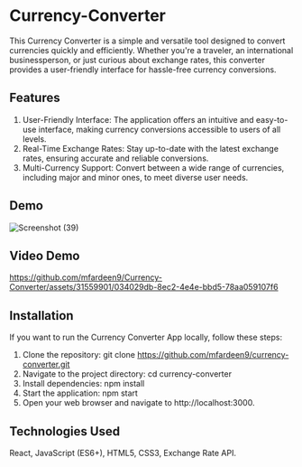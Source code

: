 # Currency-Converter
This Currency Converter is a simple and versatile tool designed to convert currencies quickly and efficiently. Whether you're a traveler, an international businessperson, or just curious about exchange rates, this converter provides a user-friendly interface for hassle-free currency conversions.

## Features
1. User-Friendly Interface: The application offers an intuitive and easy-to-use interface, making currency conversions accessible to users of all levels.
2. Real-Time Exchange Rates: Stay up-to-date with the latest exchange rates, ensuring accurate and reliable conversions.
3. Multi-Currency Support: Convert between a wide range of currencies, including major and minor ones, to meet diverse user needs.

## Demo
![Screenshot (39)](https://github.com/mfardeen9/Currency-Converter/assets/31559901/35a419c5-ef99-4fcb-895c-72c1f0e9ff3e)

## Video Demo
https://github.com/mfardeen9/Currency-Converter/assets/31559901/034029db-8ec2-4e4e-bbd5-78aa059107f6

## Installation
If you want to run the Currency Converter App locally, follow these steps:
1. Clone the repository: git clone https://github.com/mfardeen9/currency-converter.git
2. Navigate to the project directory: cd currency-converter
3. Install dependencies: npm install
4. Start the application: npm start
5. Open your web browser and navigate to http://localhost:3000.

## Technologies Used
React, JavaScript (ES6+), HTML5, CSS3, Exchange Rate API.



